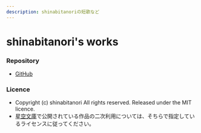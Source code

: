 ```yaml
---
description: shinabitanoriの短歌など
---
```


# shinabitanori's works

### Repository

* [GitHub](https://github.com/paithiov909/shinabitanori)

### Licence

* Copyright \(c\) shinabitanori All rights reserved. Released under the MIT licence.
* [星空文庫](https://slib.net/a/19034/)で公開されている作品の二次利用については、そちらで指定しているライセンスに従ってください。

